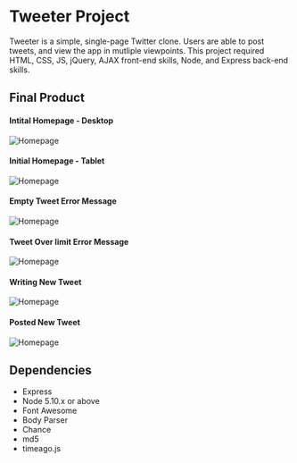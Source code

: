 # Tweeter Project

Tweeter is a simple, single-page Twitter clone. Users are able to post tweets, and view the app in mutliple viewpoints. This project required HTML, CSS, JS, jQuery, AJAX front-end skills, Node, and Express back-end skills.

## Final Product
#### Intital Homepage - Desktop
<img src="public/images/Homepage.png" alt="Homepage">


#### Initial Homepage - Tablet
<img src="public/images/Homepage.png" alt="Homepage">



#### Empty Tweet Error Message
<img src="public/images/Homepage.png" alt="Homepage">



#### Tweet Over limit Error Message
<img src="public/images/Homepage.png" alt="Homepage">


#### Writing New Tweet
<img src="public/images/Homepage.png" alt="Homepage">



#### Posted New Tweet
<img src="public/images/Homepage.png" alt="Homepage">



## Dependencies

- Express
- Node 5.10.x or above
- Font Awesome
- Body Parser
- Chance
- md5
- timeago.js
